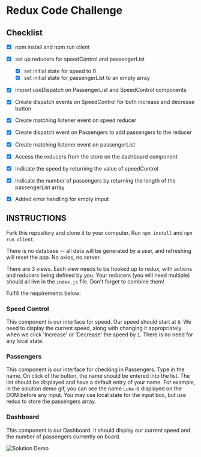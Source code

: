# Redux Code Challenge

## Checklist
- [x] npm install and npm run client
- [x] set up reducers for speedControl and passengerList
    - [x] set initial state for speed to 0
    - [x] set initial state for passengerList to an empty array
- [x] Import useDispatch on PassengerList and SpeedControl components 
- [x] Create dispatch events on SpeedControl for both increase and decrease button
- [x] Create matching listener event on speed reducer
- [x] Create dispatch event on Passengers to add passengers to the reducer 
- [x] Create matching listener event on passengerList
- [x] Access the reducers from the store on the dashboard component
- [x] Indicate the speed by returning the value of speedControl
- [x] Indicate the number of passengers by returning the length of the passengerList array
- [x] Added error handling for empty imput


## INSTRUCTIONS
Fork this repository and clone it to your computer. Run `npm install` and `npm run client`.

There is no database -- all data will be generated by a user, and refreshing will reset the app. No axios, no server.

There are 3 views. Each view needs to be hooked up to redux, with actions and reducers being defined by you. Your reducers (you will need multiple) should all live in the `index.js` file. Don't forget to combine them!

Fulfill the requirements below:

### Speed Control

This component is our interface for speed. Our speed should start at `0`. We need to display the current speed, along with changing it appropriately when we click 'Increase' or 'Decrease' the speed by `1`. There is no need for any local state.

### Passengers

This component is our interface for checking in Passengers. Type in the name. On click of the button, the name should be entered into the list. The list should be displayed and have a default entry of your name. For example, in the solution demo gif, you can see the name `Luke` is displayed on the DOM before any input. You may use local state for the input box, but use redux to store the passengers array.

### Dashboard

This component is our Dashboard. It should display our current speed and the number of passengers currently on board. 

![Solution Demo](solution-demo.gif)
